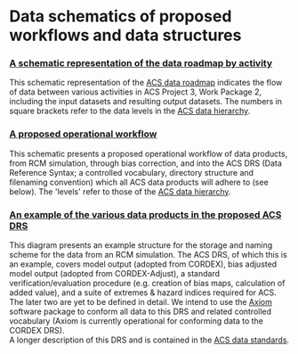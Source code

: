 # Data schematics of proposed workflows and data structures

### [A schematic representation of the data roadmap by activity](ACS-WP2_data_activities_roadmap.png)  
This schematic representation of the [ACS data roadmap](../main/data_roadmap.md) indicates the flow of data between various activities in ACS Project 3, Work Package 2, including the input datasets and resulting output datasets. The numbers in square brackets refer to the data levels in the [ACS data hierarchy](https://github.com/AusClimateService/AusClimateService/blob/main/technical_notes/data_hierarchy.md).

### [A proposed operational workflow](ACS-WP2_dataflow-processes.png)  
This schematic presents a proposed operational workflow of data products, from RCM simulation, through bias correction, and into the ACS DRS (Data Reference Syntax; a controlled vocabulary, directory structure and filenaming convention) which all ACS data products will adhere to (see below). The 'levels' refer to those of the [ACS data hierarchy](https://github.com/AusClimateService/AusClimateService/blob/main/technical_notes/data_hierarchy.md).

### [An example of the various data products in the proposed ACS DRS](ACS_DRS_example.png)  
This diagram presents an example structure for the storage and naming scheme for the data from an RCM simulation. The ACS DRS, of which this is an example, covers model output (adopted from CORDEX), bias adjusted model output (adopted from CORDEX-Adjust), a standard verification/evaluation procedure (e.g. creation of bias maps, calculation of added value), and a suite of extremes & hazard indices required for ACS. The later two are yet to be defined in detail.
We intend to use the [Axiom](https://github.com/AusClimateService/axiom) software package to conform all data to this DRS and related controlled vocabulary (Axiom is currently operational for conforming data to the CORDEX DRS).  
A longer description of this DRS and is contained in the [ACS data standards](data_standards.md).
